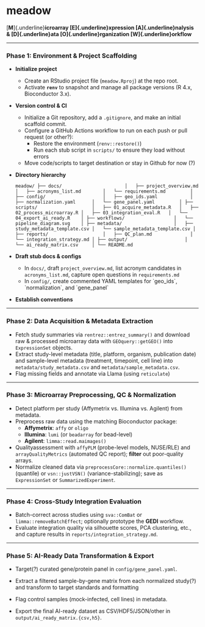 # meadow

[**M**]{.underline}**icroarray [E]{.underline}xpression [A]{.underline}nalysis & [D]{.underline}ata [O]{.underline}rganization [W]{.underline}orkflow**

------------------------------------------------------------------------

### Phase 1: Environment & Project Scaffolding

-   **Initialize project**

    -   Create an RStudio project file (`meadow.Rproj`) at the repo root.
    -   Activate **`renv`** to snapshot and manage all package versions (R 4.x, Bioconductor 3.x).

-   **Version control & CI**

    -   Initialize a Git repository, add a `.gitignore`, and make an initial scaffold commit.
    -   Configure a GitHub Actions workflow to run on each push or pull request (or other?):
        -   Restore the environment (`renv::restore()`)
        -   Run each stub script in `scripts/` to ensure they load without errors
    -   Move code/scripts to target destination or stay in Github for now (?)

-   **Directory hierarchy**

    `meadow/
    ├── docs/                      
    │   ├── project_overview.md    
    │   ├── acronyms_list.md       
    │   └── requirements.md        
    │
    ├── config/                    
    │   ├── geo_ids.yaml           
    │   ├── normalization.yaml     
    │   └── gene_panel.yaml        
    │
    ├── scripts/                   
    │   ├── 01_acquire_metadata.R  
    │   ├── 02_process_microarray.R
    │   ├── 03_integration_eval.R  
    │   └── 04_export_ai_ready.R   
    │
    ├── workflows/                 
    │   └── pipeline_diagram.svg   
    │
    ├── metadata/                  
    │   ├── study_metadata_template.csv
    │   └── sample_metadata_template.csv
    │
    ├── reports/                   
    │   ├── QC_plan.md             
    │   └── integration_strategy.md
    │
    ├── output/                    
    │   └── ai_ready_matrix.csv    
    │
    └── README.md`

-   **Draft stub docs & configs**

    -   In `docs/`, draft `project_overview.md`, list acronym candidates in `acronyms_list.md`, capture open questions in `requirements.md`
    -   In `config/`, create commented YAML templates for \`geo_ids\`, \`normalization\`, and \`gene_panel\`

-   **Establish conventions**

---

### Phase 2: Data Acquisition & Metadata Extraction

-   Fetch study summaries via `rentrez::entrez_summary()` and download raw & processed microarray data with `GEOquery::getGEO()` into `ExpressionSet` objects.
-   Extract study-level metadata (title, platform, organism, publication date) and sample-level metadata (treatment, timepoint, cell line) into `metadata/study_metadata.csv` and `metadata/sample_metadata.csv`.
-   Flag missing fields and annotate via Llama (using `reticulate`)

---

### Phase 3: Microarray Preprocessing, QC & Normalization

-   Detect platform per study (Affymetrix vs. Illumina vs. Agilent) from metadata.
-   Preprocess raw data using the matching Bioconductor package:
    -   **Affymetrix**: `affy` or `oligo`
    -   **Illumina**: `lumi` (or `beadarray` for bead-level)
    -   **Agilent**: `limma::read.maimages()`
-   Qualityassessment with `affyPLM` (probe-level models, NUSE/RLE) and `arrayQualityMetrics` (automated QC report); **filter** out poor-quality arrays.
-   Normalize cleaned data via `preprocessCore::normalize.quantiles()` (quantile) or `vsn::justVSN()` (variance-stabilizing); save as `ExpressionSet` or `SummarizedExperiment`.

---

### Phase 4: Cross-Study Integration Evaluation

-   Batch-correct across studies using `sva::ComBat` or `limma::removeBatchEffect`; optionally prototype the **GEDI** workflow.
-   Evaluate integration quality via silhouette scores, PCA clustering, etc., and capture results in `reports/integration_strategy.md`.

---

### Phase 5: AI-Ready Data Transformation & Export

-   Target(?) curated gene/protein panel in `config/gene_panel.yaml`.

-   Extract a filtered sample-by-gene matrix from each normalized study(?) and transform to target standards and formatting

-   Flag control samples (mock-infected, cell lines) in metadata.

-   Export the final AI-ready dataset as CSV/HDF5/JSON/other in `output/ai_ready_matrix.{csv,h5}`.
